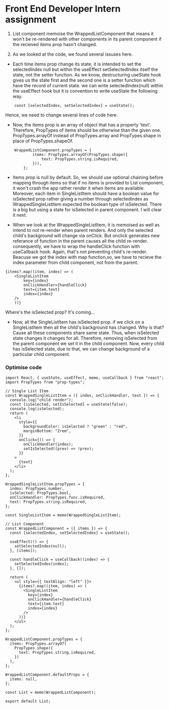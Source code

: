 # Front End Developer Intern assignment

1. List component memoise the WrappedListComponent that means it won't be re-rendered
   with other components in its parent component if the recieved items prop hasn't changed.

2. As we looked at the code, we found several issuses here.

- Each time items prop change its state, it is intended to set the selectedIndex null
  but within the useEffect setSelectedIndex itself the state, not the setter function.
  As we know, destructuring useState hook gives us the state first and the second one is a setter
  function which have the record of current state. we can write selectedIndex(null) within the
  useEffect hook but it is convention to write useState the following way.

```
    const [selectedIndex, setSelectedIndex] = useState();
```

Hence, we need to change several lines of code here.

- Now, the items prop is an array of object that has a property 'text'.
  Therefore, PropTypes of items should be otherwise than the given one.
  PropTypes.arrayOf instead of PropTypes.array and PropTypes.shape in place of PropTypes.shapeOf.

```
    WrappedListComponent.propTypes = {
            items: PropTypes.arrayOf(PropTypes.shape({
                text: PropTypes.string.isRequired,
            })),
        };

```

- Items prop is null by default. So, we should use optional chaining before mapping through
  items so that if no items is provided to List component, it won't crash the app rather render it
  when items are available. Moreover, each item in SingleListItem should have a boolean value for
  isSelected prop rather giving a number through selectedIndex as WrappedSingleListItem expected
  the boolean type of isSelected. There is a big but using a state for isSelected in parent component.
  I will clear it next.

- When we look at the WrappedSingleListItem, it is memoised as well as intend to not re-render
  when parent renders. And only the selected child's background will change via onClick. But onclick
  generates new referance of function in the parent causes all the child re-render. consequently, we
  have to wrap the handleClick function with useCallback hook. Again, that's not preventing child's re-render.
  Beacuse we got the index with map function,so, we have to recieve the index parameter from child component,
  not from the parent.

```
{items?.map((item, index) => (
    <SingleListItem
        key={index}
        onClickHandler={handleClick}
        text={item.text}
        index={index}
    />
    ))}
```

Where's the isSelected prop? It's coming...

- Now, all the SingleListItem has isSelected prop. if we click on a SingleListItem then all the
  child's background has changed. Why is that? Cause all these components share same state. Thus,
  when isSelected state changes it changes for all. Therefore, removing isSelected from the parent
  component we set it in the child component. Now, every child has isSelected state, due to that,
  we can change background of a particular child component.

### Optimise code

```
import React, { useState, useEffect, memo, useCallback } from "react";
import PropTypes from "prop-types";

// Single List Item
const WrappedSingleListItem = ({ index, onClickHandler, text }) => {
  console.log("child render");
  const [isSelected, setIsSelected] = useState(false);
  console.log(isSelected);
  return (
    <li
      style={{
        backgroundColor: isSelected ? "green" : "red",
        marginBottom: "2rem",
      }}
      onClick={() => {
        onClickHandler(index);
        setIsSelected((prev) => !prev);
      }}
    >
      {text}
    </li>
  );
};

WrappedSingleListItem.propTypes = {
  index: PropTypes.number,
  isSelected: PropTypes.bool,
  onClickHandler: PropTypes.func.isRequired,
  text: PropTypes.string.isRequired,
};

const SingleListItem = memo(WrappedSingleListItem);

// List Component
const WrappedListComponent = ({ items }) => {
  const [selectedIndex, setSelectedIndex] = useState();

  useEffect(() => {
    setSelectedIndex(null);
  }, [items]);

  const handleClick = useCallback((index) => {
    setSelectedIndex(index);
  }, []);

  return (
    <ul style={{ textAlign: "left" }}>
      {items?.map((item, index) => (
        <SingleListItem
          key={index}
          onClickHandler={handleClick}
          text={item.text}
          index={index}
        />
      ))}
    </ul>
  );
};

WrappedListComponent.propTypes = {
  items: PropTypes.arrayOf(
    PropTypes.shape({
      text: PropTypes.string.isRequired,
    })
  ),
};

WrappedListComponent.defaultProps = {
  items: null,
};

const List = memo(WrappedListComponent);

export default List;

```
